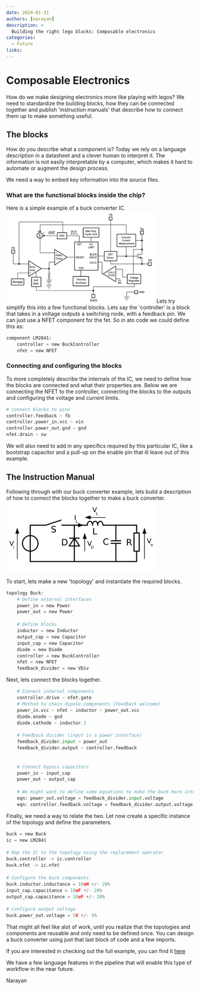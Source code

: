 ```yaml
---
date: 2024-01-31
authors: [narayan]
description: >
  Building the right lego blocks: Composable electronics
categories:
  - Future
links:
---
```


# Composable Electronics

How do we make designing electronics more like playing with legos? We need to standardize the building blocks, how they can be connected together and publish 'instruction manuals' that describe how to connect them up to make something useful.

## The blocks
How do you describe what a component is? Today we rely on a language description in a datasheet and a clever human to interpret it. The information is not easily interpretable by a computer, which makes it hard to automate or augment the design process.

We need a way to embed key information into the source files.

### What are the functional blocks inside the chip?
Here is a simple example of a buck converter IC.
<img src="/assets/images/buck_ic.png" alt="Example Image" width="400">
Lets try simplify this into a few functional blocks. Lets say the 'controller' is a block that takes in a voltage outputs a switching node, with a feedback pin. We can just use a NFET component for the fet. So in ato code we could define this as:
```python
component LM2841:
    controller = new BuckController
    nfet = new NFET
```

### Connecting and configuring the blocks
To more completely describe the internals of the IC, we need to define how the blocks are connected and what their properties are. Below we are connecting the NFET to the controller, connecting the blocks to the outputs and configuring the voltage and current limits.
```python
# connect blocks to pins
controller.feedback ~ fb
controller.power_in.vcc ~ vin
controller.power_out.gnd ~ gnd
nfet.drain ~ sw
```
We will also need to add in any specifics required by this particular IC, like a bootstrap capacitor and a pull-up on the enable pin that ill leave out of this example.

## The Instruction Manual

Following through with our buck converter example, lets build a description of how to connect the blocks together to make a buck converter.
<img src="/assets/images/buck_topology.png" alt="Example Image" width="400">

To start, lets make a new 'topology' and instantiate the required blocks.
```python
topology Buck:
    # Define external interfaces
    power_in = new Power
    power_out = new Power

    # Define blocks
    inductor = new Inductor
    output_cap = new Capacitor
    input_cap = new Capacitor
    diode = new Diode
    controller = new BuckController
    nfet = new NFET
    feedback_divider = new VDiv

```

Next, lets connect the blocks together.
```python
    # Connect internal components
    controller.drive ~ nfet.gate
    # Method to chain dipole components (feedback welcome)
    power_in.vcc ~ nfet ~ inductor ~ power_out.vcc
    diode.anode ~ gnd
    diode.cathode ~ inductor.1

    # Feedback divider (input is a power interface)
    feedback_divider.input ~ power_out
    feedback_divider.output ~ controller.feedback


    # Connect bypass capacitors
    power_in ~ input_cap
    power_out ~ output_cap

    # We might want to define some equations to make the buck more intuitive to use
    eqn: power_out.voltage = feedback_divider.input.voltage
    eqn: controller.feedback.voltage = feedback_divider.output.voltage
```

Finally, we need a way to relate the two. Let now create a specific instance of the topology and define the parameters.
```python
buck = new Buck
ic = new LM2841

# Map the IC to the topology using the replacement operator
buck.controller -> ic.controller
buck.nfet -> ic.nfet

# Configure the buck components
buck.inductor.inductance = 10uH +/- 20%
input_cap.capacitance = 10uF +/- 20%
output_cap.capacitance = 10uF +/- 20%

# Configure output voltage
buck.power_out.voltage = 5V +/- 5%
```

That might all feel like alot of work, until you realize that the topologies and components are reusable and only need to be defined once. You can design a buck converter using just that last block of code and a few imports.

If you are interested in checking out the full example, you can find it [here](https://github.com/napowderly/traits-playground)

We have a few language features in the pipeline that will enable this type of workflow in the near future.

Narayan